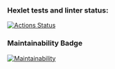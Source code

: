 ### Hexlet tests and linter status:
[![Actions Status](https://github.com/hiff0/frontend-project-lvl1/workflows/hexlet-check/badge.svg)](https://github.com/hiff0/frontend-project-lvl1/actions)
### Maintainability Badge
[![Maintainability](https://api.codeclimate.com/v1/badges/a99a88d28ad37a79dbf6/maintainability)](https://codeclimate.com/github/codeclimate/codeclimate/maintainability)